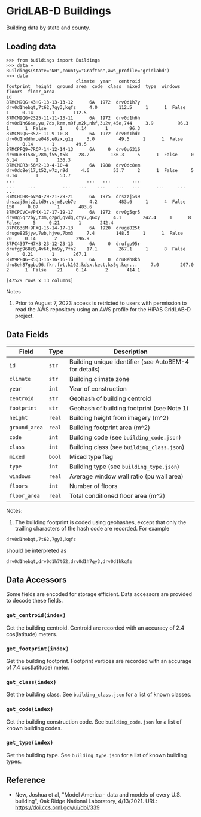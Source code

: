
# GridLAB-D Buildings

Building data by state and county.  

## Loading data

~~~
>>> from buildings import Buildings
>>> data = Buildings(state="NH",county="Grafton",aws_profile="gridlabd")
>>> data
                          climate  year   centroid                                          footprint  height  ground_area  code  class  mixed  type  windows  floors  floor_area
id                                                                                                                                                                               
87MCM9QG+43HG-13-13-13-12      6A  1972  drv0d1h7y                         drv0d1hebqt,7t62,7gy3,kqfz     4.0        112.5     1      1  False     1     0.14       1       112.5
87MCM9QG+2325-11-11-13-11      6A  1972  drv0d1h6h    drv0d1h66se,yu,7dx,krm,m9f,m2k,nhf,3u2v,45e,744     3.9         96.3     1      1  False     1     0.14       1        96.3
87MCM9QG+352F-11-9-10-8        6A  1972  drv0d1hdc                          drv0d1hddhr,e048,e0zx,g1q     3.0         49.5     1      1  False     1     0.14       1        49.5
87MCPFQ9+7RCP-14-12-14-13      6A     0  drv0u6316                            drv0u63158x,28m,f55,t5k    28.2        136.3     5      1  False     0     0.14       1       136.3
87MCMCR3+56M2-10-4-10-4        6A  1988  drv0dc8em                            drv0dc8ej17,t52,w7z,n9d     4.6         53.7     2      1  False     5     0.14       1        53.7
...                           ...   ...        ...                                                ...     ...          ...   ...    ...    ...   ...      ...     ...         ...
87MCH6HR+6VM4-29-21-29-21      6A  1975  drszzj5s9                         drszzj5mjz2,td9r,sjm8,eb7e     4.2        483.6     1      4  False   150     0.07       1       483.6
87MCPCVC+VP4X-17-17-19-17      6A  1972  drv0g5qr5                drv0g5qr2by,t3m,qzpd,qvdg,qty7,q6xy     4.1        242.4     1      8  False     5     0.21       1       242.4
87PC636M+9FXQ-16-14-17-13      6A  1920  druge825t                          druge825jyw,7wb,hjve,7bm3     7.4        148.5     1      1  False    20     0.14       2       296.9
87PC4397+H7H3-23-12-23-13      6A     0  drufgp95r                         drufgp968z0,4v6t,hn9y,7fn2    17.1        267.1     1      8  False     0     0.21       1       267.1
87M9PP46+R5Q3-16-16-16-16      6A     0  dru8eh8kh  dru8eh87ggb,96,fkr,fwt,k162,kdsx,kect,ks5g,kqn...     7.0        207.0     2      1  False    21     0.14       2       414.1

[47529 rows x 13 columns]
~~~

Notes

1. Prior to August 7, 2023 access is retricted to users with permission to read the AWS repository using an AWS profile for the HiPAS GridLAB-D project.

## Data Fields

| Field | Type | Description
| ----- | ---- | -----------
| `id` | `str` | Building unique identifier (see AutoBEM-4 for details)
| `climate` | `str` | Building climate zone
| `year` | `int` | Year of construction
| `centroid` | `str` | Geohash of building centroid
| `footprint` | `str` | Geohash of building footprint (see Note 1)
| `height` | `real` | Building height from imagery (m^2)
| `ground_area` | `real` | Building footprint area (m^2)
| `code` | `int` | Building code (see `building_code.json`)
| `class` | `int` | Building class (see `building_class.json`)
| `mixed` | `bool` | Mixed type flag
| `type` | `int` | Building type (see `building_type.json`)
| `windows` | `real` | Average window wall ratio (pu wall area)
| `floors` | `int` | Number of floors
| `floor_area`| `real` | Total conditioned floor area (m^2)

Notes:

1. The building footprint is coded using geohashes, except that only
the trailing characters of the hash code are recorded. For example

~~~
drv0d1hebqt,7t62,7gy3,kqfz
~~~

should be interpreted as

~~~
drv0d1hebqt,drv0d1h7t62,drv0d1h7gy3,drv0d1hkqfz
~~~

## Data Accessors

Some fields are encoded for storage efficient. Data accessors are provided to decode these fields.

### `get_centroid(index)`

Get the building centroid. Centroid are recorded with an accuracy of 2.4 cos(latitude) meters.

### `get_footprint(index)`

Get the building footprint. Footprint vertices are recorded with an accurage of 7.4 cos(latitude) meter.

### `get_class(index)`

Get the building class. See `building_class.json` for a list of known classes.

### `get_code(index)`

Get the building construction code. See `building_code.json` for a list of known building codes.

### `get_type(index)`

Get the building type. See `building_type.json` for a list of known building types.

## Reference

* New, Joshua et al, "Model America - data and models of every U.S. building", Oak Ridge National Laboratory, 4/13/2021. URL: https://doi.ccs.ornl.gov/ui/doi/339

